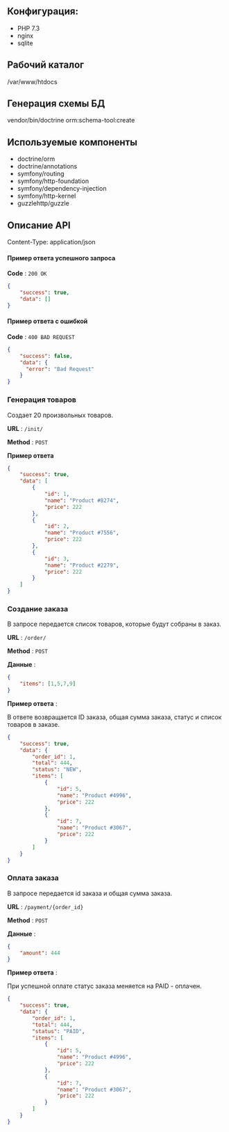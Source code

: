 ## Конфигурация: 
- PHP 7.3
- nginx
- sqlite

## Рабочий каталог 
/var/www/htdocs

## Генерация схемы БД
vendor/bin/doctrine orm:schema-tool:create

## Используемые компоненты
  * doctrine/orm
  * doctrine/annotations
  * symfony/routing
  * symfony/http-foundation
  * symfony/dependency-injection
  * symfony/http-kernel
  * guzzlehttp/guzzle
        
## Описание API
Content-Type: application/json

#### Пример ответа успешного запроса

**Code** : `200 OK`

```json
{
    "success": true,
    "data": []
}
```

#### Пример ответа с ошибкой

**Code** : `400 BAD REQUEST`

```json
{
    "success": false,
    "data": {
      "error": "Bad Request"
    }
}
```


### Генерация товаров

Создает 20 произвольных товаров.

**URL** : `/init/`

**Method** : `POST`

**Пример ответа**

```json
{
    "success": true,
    "data": [
        {
            "id": 1,
            "name": "Product #8274",
            "price": 222
        },
        {
            "id": 2,
            "name": "Product #7556",
            "price": 222
        },
        {
            "id": 3,
            "name": "Product #2279",
            "price": 222
        }
    ]
}
```

### Создание заказа

В запросе передается список товаров, которые будут собраны в заказ.

**URL** : `/order/`

**Method** : `POST`

**Данные** :

```json
{
    "items": [1,5,7,9]
}
```

**Пример ответа** :

В ответе возвращается
ID заказа, общая сумма заказа, статус и список товаров в заказе.

```json
{
    "success": true,
    "data": {
        "order_id": 1,
        "total": 444,
        "status": "NEW",
        "items": [
            {
                "id": 5,
                "name": "Product #4996",
                "price": 222
            },
            {
                "id": 7,
                "name": "Product #3067",
                "price": 222
            }
        ]
    }
}
```

### Оплата заказа

В запросе передается id заказа и общая сумма заказа.

**URL** : `/payment/{order_id}`

**Method** : `POST`

**Данные** :

```json
{
    "amount": 444
}
```

**Пример ответа** :

При успешной оплате статус заказа меняется на PAID - оплачен.
```json
{
    "success": true,
    "data": {
        "order_id": 1,
        "total": 444,
        "status": "PAID",
        "items": [
            {
                "id": 5,
                "name": "Product #4996",
                "price": 222
            },
            {
                "id": 7,
                "name": "Product #3067",
                "price": 222
            }
        ]
    }
}
```
